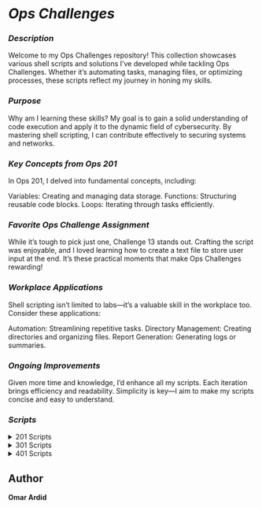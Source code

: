 #  ***Ops Challenges***

### ***Description***
Welcome to my Ops Challenges repository! This collection showcases various shell scripts and solutions I’ve developed while tackling Ops Challenges. Whether it’s automating tasks, managing files, or optimizing processes, these scripts reflect my journey in honing my skills.

### ***Purpose***
Why am I learning these skills? My goal is to gain a solid understanding of code execution and apply it to the dynamic field of cybersecurity. By mastering shell scripting, I can contribute effectively to securing systems and networks.

### ***Key Concepts from Ops 201***
In Ops 201, I delved into fundamental concepts, including:

Variables: Creating and managing data storage.
Functions: Structuring reusable code blocks.
Loops: Iterating through tasks efficiently.
### ***Favorite Ops Challenge Assignment***
While it’s tough to pick just one, Challenge 13 stands out. Crafting the script was enjoyable, and I loved learning how to create a text file to store user input at the end. It’s these practical moments that make Ops Challenges rewarding!

### ***Workplace Applications***
Shell scripting isn’t limited to labs—it’s a valuable skill in the workplace too. Consider these applications:

Automation: Streamlining repetitive tasks.
Directory Management: Creating directories and organizing files.
Report Generation: Generating logs or summaries.
### ***Ongoing Improvements***
Given more time and knowledge, I’d enhance all my scripts. Each iteration brings efficiency and readability. Simplicity is key—I aim to make my scripts concise and easy to understand.

### ***Scripts***
<details> 
<summary>201 Scripts</summary>

2. ***[My First Bash Script](201/helloworld.sh)***
3. ***[Functions](201/FunctionsChallenge.sh)***
4. ***[Arrays](201/chall04.sh)***
5. ***[Loops](201/chall05.sh)***
6. ***[Conditionals](201/chall06.sh)***
7. ***[System Information](201/chall07.sh)***
8. ***[Windows Batch Scripting](201/chall08.bat)***
9. ***[Log Retrieval via Powershell](201/chall09.bat)***
10. ***[System Process Commands](201/chall10.bat)***
11. ***[Automated Endpoint Configuration](201/chall11.md)***
13. ***[Domain Analyzer](201/chall13.sh)***
</details>

<details>
<summary>301 Scripts</summary>

- ***[Challenge 02]()***
- ***[Challenge 03]()***
- ***[Challenge 04]()***
- ***[Challenge 05]()***
- ***[Challenge 06]()***
- ***[Challenge 07]()***
- ***[Challenge 08]()***
- ***[Challenge 09]()***
- ***[Challenge 10]()***
- ***[Challenge 11]()***
- ***[Challenge 12]()***
- ***[Challenge 13]()***
</details>

<details>
<summary>401 Scripts</summary>

- ***[Challenge 02]()***
- ***[Challenge 03]()***
- ***[Challenge 04]()***
- ***[Challenge 05]()***
- ***[Challenge 06]()***
- ***[Challenge 07]()***
- ***[Challenge 08]()***
- ***[Challenge 09]()***
- ***[Challenge 10]()***
- ***[Challenge 11]()***
- ***[Challenge 12]()***
- ***[Challenge 13]()***
</details>

## Author
**Omar Ardid**

